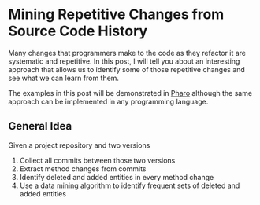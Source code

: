 # Mining Repetitive Changes from Source Code History

Many changes that programmers make to the code as they refactor it are systematic and repetitive. In this post, I will tell you about an interesting approach that allows us to identify some of those repetitive changes and see what we can learn from them.

The examples in this post will be demonstrated in [Pharo](https://pharo.org/) although the same approach can be implemented in any programming language.

## General Idea

Given a project repository and two versions

1. Collect all commits between those two versions
2. Extract method changes from commits
3. Identify deleted and added entities in every method change
4. Use a data mining algorithm to identify frequent sets of deleted and added entities

